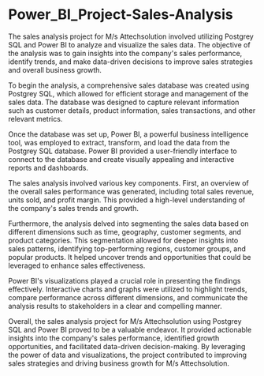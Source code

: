 # Power_BI_Project-Sales-Analysis
The sales analysis project for M/s Attechsolution involved utilizing Postgrey SQL and Power BI to analyze and visualize the sales data. The objective of the analysis was to gain insights into the company's sales performance, identify trends, and make data-driven decisions to improve sales strategies and overall business growth.

To begin the analysis, a comprehensive sales database was created using Postgrey SQL, which allowed for efficient storage and management of the sales data. The database was designed to capture relevant information such as customer details, product information, sales transactions, and other relevant metrics.

Once the database was set up, Power BI, a powerful business intelligence tool, was employed to extract, transform, and load the data from the Postgrey SQL database. Power BI provided a user-friendly interface to connect to the database and create visually appealing and interactive reports and dashboards.

The sales analysis involved various key components. First, an overview of the overall sales performance was generated, including total sales revenue, units sold, and profit margin. This provided a high-level understanding of the company's sales trends and growth.

Furthermore, the analysis delved into segmenting the sales data based on different dimensions such as time, geography, customer segments, and product categories. This segmentation allowed for deeper insights into sales patterns, identifying top-performing regions, customer groups, and popular products. It helped uncover trends and opportunities that could be leveraged to enhance sales effectiveness.

Power BI's visualizations played a crucial role in presenting the findings effectively. Interactive charts and graphs were utilized to highlight trends, compare performance across different dimensions, and communicate the analysis results to stakeholders in a clear and compelling manner.

Overall, the sales analysis project for M/s Attechsolution using Postgrey SQL and Power BI proved to be a valuable endeavor. It provided actionable insights into the company's sales performance, identified growth opportunities, and facilitated data-driven decision-making. By leveraging the power of data and visualizations, the project contributed to improving sales strategies and driving business growth for M/s Attechsolution.




